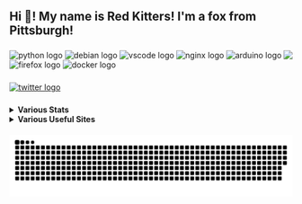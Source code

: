 <h2 align="left">Hi 👋! My name is Red Kitters! I'm a fox from Pittsburgh! </h2>

###

<img align="right" height="150" src="https://avatars.githubusercontent.com/u/23389169?v=4.png"  />

###

<div align="left">
  <img src="https://cdn.jsdelivr.net/gh/devicons/devicon/icons/python/python-original.svg" height="30" width="42" alt="python logo"  />
  <img src="https://cdn.jsdelivr.net/gh/devicons/devicon/icons/debian/debian-original.svg" height="30" width="42" alt="debian logo"  />
  <img src="https://cdn.jsdelivr.net/gh/devicons/devicon/icons/vscode/vscode-original.svg" height="30" width="42" alt="vscode logo"  />
  <img src="https://cdn.jsdelivr.net/gh/devicons/devicon/icons/nginx/nginx-original.svg" height="30" width="42" alt="nginx logo"  />
  <img src="https://cdn.jsdelivr.net/gh/devicons/devicon/icons/arduino/arduino-original.svg" height="30" width="42" alt="arduino logo"  />
  <img src="https://cdn.jsdelivr.net/gh/devicons/devicon/icons/firefox/firefox-original.svg" height="30" width="42" alt="firefox logo"  />
  <img src="https://cdn.jsdelivr.net/gh/devicons/devicon/icons/docker/docker-original.svg" height="30" width="42" alt="docker logo"  />
</div>

###

<div align="left">
  <a href="https://twitter.com/@LakesideMiners" target="_blank">
    <img src="https://img.shields.io/static/v1?message=Twitter&logo=twitter&label=&color=1DA1F2&logoColor=white&labelColor=&style=for-the-badge" height="30" alt="twitter logo"  />
  </a>
</div>

###
<details>
 <summary><b>Various Stats</b></summary>


<!--START_SECTION:waka-->
![Code Time](http://img.shields.io/badge/Code%20Time-147%20hrs%201%20min-blue)

![Profile Views](http://img.shields.io/badge/Profile%20Views-3-blue)

**This Week I Spent My Time On** 

```text
⌚︎ Time Zone: America/New_York

Programming Languages: 
INI                      2 hrs 53 mins       ██████████████░░░░░░░░░░░   55.73% 
C++                      1 hr 16 mins        ██████░░░░░░░░░░░░░░░░░░░   24.55% 
C                        20 mins             █░░░░░░░░░░░░░░░░░░░░░░░░   6.47% 
Git Config               12 mins             █░░░░░░░░░░░░░░░░░░░░░░░░   4.03% 
JSON                     9 mins              ░░░░░░░░░░░░░░░░░░░░░░░░░   3.07%

Editors: 
VS Code                  5 hrs 11 mins       █████████████████████████   100.0%

Projects: 
ESP                      2 hrs 34 mins       ████████████░░░░░░░░░░░░░   49.6% 
OpenIris-1               57 mins             ████░░░░░░░░░░░░░░░░░░░░░   18.48% 
OpenIris                 47 mins             ███░░░░░░░░░░░░░░░░░░░░░░   15.4% 
Marlin-2.1.2             23 mins             ██░░░░░░░░░░░░░░░░░░░░░░░   7.67% 
ZappyOSC                 19 mins             █░░░░░░░░░░░░░░░░░░░░░░░░   6.3%

```

**I Mostly Code in Python** 

```text
Python                   18 repos            ██████████░░░░░░░░░░░░░░░   42.86% 
HTML                     7 repos             ████░░░░░░░░░░░░░░░░░░░░░   16.67% 
JavaScript               5 repos             ███░░░░░░░░░░░░░░░░░░░░░░   11.9% 
C++                      2 repos             █░░░░░░░░░░░░░░░░░░░░░░░░   4.76% 
GLSL                     2 repos             █░░░░░░░░░░░░░░░░░░░░░░░░   4.76%

```



 Last Updated on 10/04/2023 18:33:38 UTC
<!--END_SECTION:waka-->


</details>
<details>
  <summary><b>Various Useful Sites</b></summary>
  
  [Grep.App](https://grep.app/) - Bulk serach git repos, regex support.
  
  [Oh Shit Git!](https://ohshitgit.com/) - For when Git makes you go "Oh Shit!"
  
</details>
  
<br clear="both">

<img src="https://raw.githubusercontent.com/LakesideMiners/LakesideMiners/output/github-contribution-grid-snake-dark.svg" align="center"/>

###
